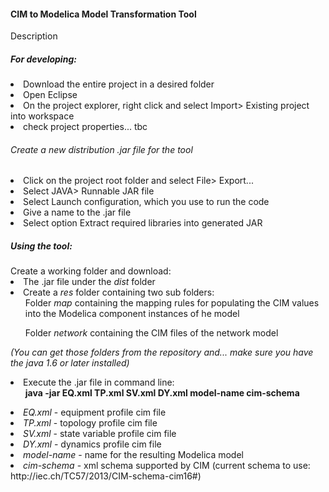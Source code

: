 <p>
<h4> CIM to Modelica Model Transformation Tool</h4>
Description

<p>
<h5>For developing:</h5>
<li>Download the entire project in a desired folder</li>
<li>Open Eclipse</li>
<li>On the project explorer, right click and select Import> Existing project into workspace</li>
<li>check project properties... tbc</li>
</p>
<p>
<h6> Create a new distribution .jar file for the tool </h6>
<li>Click on the project root folder and select File> Export...</li>
<li>Select JAVA> Runnable JAR file </li>
<li>Select Launch configuration, which you use to run the code</li>
<li>Give a name to the .jar file</li>
<li>Select option Extract required libraries into generated JAR</li>
</p>
<p>
<h5>Using the tool:</h5>
Create a working folder and download:
<li> The .jar file under the <i>dist</i> folder
<li>Create a <i>res</i> folder containing two sub folders:
<ul>Folder <i>map</i> containing the mapping rules for populating the CIM values into the Modelica component instances of he model</ul>
<ul>Folder <i>network</i> containing the CIM files of the network model</ul>
</li>
<i>(You can get those folders from the repository and... make sure you have the java 1.6 or later installed)</i>
</p>
<p>
<li>Execute the .jar file in command line:
<ul><b>java -jar EQ.xml TP.xml SV.xml DY.xml model-name cim-schema </b></ul>
</li>
<li><i>EQ.xml</i> - equipment profile cim file</li>
<li><i>TP.xml</i> - topology profile cim file</li>
<li><i>SV.xml</i> - state variable profile cim file</li>
<li><i>DY.xml</i> - dynamics profile cim file</li>
<li><i>model-name</i> - name for the resulting Modelica model</li>
<li><i>cim-schema</i> - xml schema supported by CIM (current schema to use: http://iec.ch/TC57/2013/CIM-schema-cim16#)</li>
</p>
